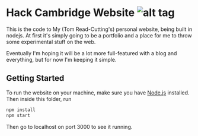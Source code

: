 # Hack Cambridge Website ![alt tag](https://travis-ci.org/Moosichu/moosichu.com.svg)

This is the code to My (Tom Read-Cutting's) personal website, being built in nodejs. At first it's simply going to be a portfolio
and a place for me to throw some experimental stuff on the web.

Eventually I'm hoping it will be a lot more full-featured with a blog and everything, but for now I'm keeping it simple.

## Getting Started

To run the website on your machine, make sure you have [Node.js](https://nodejs.org) installed. Then inside this folder, run

```bash
npm install
npm start
```

Then go to localhost on port 3000 to see it running.
